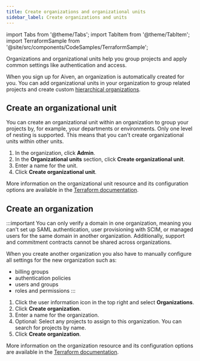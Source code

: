 ```yaml
---
title: Create organizations and organizational units
sidebar_label: Create organizations and units
---
```


import Tabs from '@theme/Tabs';
import TabItem from '@theme/TabItem';
import TerraformSample from '@site/src/components/CodeSamples/TerraformSample';


Organizations and organizational units help you group projects and apply common settings like authentication and access.

When you sign up for Aiven, an organization is automatically created for you.
You can add organizational units in your organization to group related projects
and create custom
[hierarchical organizations](/docs/platform/concepts/orgs-units-projects).

## Create an organizational unit

You can create an organizational unit within an organization to group
your projects by, for example, your departments or environments. Only one level of
nesting is supported. This means that you can't create organizational units
within other units.

<Tabs groupId="group1">
<TabItem value="console" label="Aiven Console" default>

1.  In the organization, click **Admin**.
1.  In the **Organizational units** section, click **Create organizational unit**.
1.  Enter a name for the unit.
1.  Click **Create organizational unit**.

</TabItem>
<TabItem value="terraform" label="Terraform example usage">

<TerraformSample filename="resources/aiven_organizational_unit/resource.tf" />

More information on the organizational unit resource and its configuration options
are available in the
[Terraform documentation](https://registry.terraform.io/providers/aiven/aiven/latest/docs/resources/organizational_unit).

</TabItem>
</Tabs>

## Create an organization

:::important
You can only verify a domain in one organization, meaning you can't set up SAML
authentication, user provisioning with SCIM, or managed users for the same domain
in another organization. Additionally, support and commitment contracts cannot
be shared across organizations.

When you create another organization you also have to manually configure all settings
for the new organization such as:
- billing groups
- authentication policies
- users and groups
- roles and permissions
:::

<Tabs groupId="group1">
<TabItem value="console" label="Aiven Console" default>

1.  Click the user information icon in the top right and select
    **Organizations**.
1.  Click **Create organization**.
1.  Enter a name for the organization.
1.  Optional: Select any projects to assign to this
    organization. You can search for projects by name.
1.  Click **Create organization**.

</TabItem>
<TabItem value="terraform" label="Terraform example usage">

<TerraformSample filename="resources/aiven_organization/resource.tf" />

More information on the organization resource and its configuration options
are available in the
[Terraform documentation](https://registry.terraform.io/providers/aiven/aiven/latest/docs/resources/organizational_unit).

</TabItem>
</Tabs>
